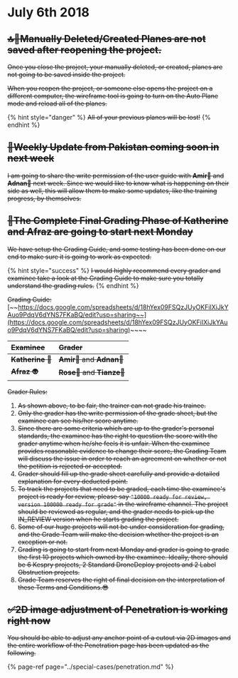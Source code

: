 # July 6th 2018

## ~~🔝🚫Manually Deleted/Created Planes are not saved after reopening the project.~~

~~Once you close the project, your manually deleted, or created, planes are not going to be saved inside the project.~~

~~When you reopen the project, or someone else opens the project on a different computer, the wireframe tool is going to turn on the Auto Plane mode and reload all of the planes.~~

{% hint style="danger" %}
~~All of your previous planes will be lost!~~
{% endhint %}

## ~~📢Weekly Update from Pakistan coming soon in next week~~

~~I am going to share the write permission of the user guide with **Amir**🧔 and **Adnan**👨‍ next week. Since we would like to know what is happening on their side as well, this will allow them to make some updates, like the training progress, by themselves.~~

## ~~💯The Complete Final Grading Phase of Katherine and Afraz are going to start next Monday~~

~~We have setup the Grading Guide, and some testing has been done on our end to make sure it is going to work as expected.~~

{% hint style="success" %}
~~I would highly recommend every grader and examinee take a look at the Grading Guide to make sure you totally understand the grading rules.~~
{% endhint %}

~~Grading Guide:~~ [~~https://docs.google.com/spreadsheets/d/18hYex09FSQzJUyOKFiIXiJkYAuo9PdqV6dYNS7FKaBQ/edit?usp=sharing~~](https://docs.google.com/spreadsheets/d/18hYex09FSQzJUyOKFiIXiJkYAuo9PdqV6dYNS7FKaBQ/edit?usp=sharing)~~~~

| ~~Examinee~~ | ~~Grader~~ |
| :--- | :--- |
| ~~**Katherine**  👧~~ | ~~**Amir**🧔 and **Adnan**👨‍~~ |
| ~~**Afraz** 👽~~ | ~~**Rose**👩 and **Tianze**🧑~~ |

~~Grader Rules:~~

1. ~~As shown above, to be fair, the trainer can not grade his trainee.~~
2. ~~Only the grader has the write permission of the grade sheet, but the examinee can see his/her score anytime.~~
3. ~~Since there are some criteria which are up to the grader's personal standards, the examinee has the right to question the score with the grader anytime when he/she feels it is unfair. When the examinee provides reasonable evidence to change their score, the Grading Team will discuss the issue in order to reach an agreement on whether or not the petition is rejected or accepted.~~
4. ~~Grader should fill up the grade sheet carefully and provide a detailed explanation for every deducted point.~~
5. ~~To track the projects that need to be graded, each time the examinee's project is ready for review, please say `"10000 ready for review, version 100000 ready for grade"` in the wireframe channel. The project should be reviewed as regular, and the grader needs to pick up the IN\_REVIEW version when he starts grading the project.~~
6. ~~Some of our huge projects will not be under consideration for grading, and the Grade Team will make the decision whether the project is an exception or not.~~
7. ~~Grading is going to start from next Monday and grader is going to grade the first 10 projects which owned by the examinee. Ideally, there should be 6 Kespry projects, 2 Standard DroneDeploy projects and 2 Label Obstruction projects.~~
8. ~~Grade Team reserves the right of final decision on the interpretation of these Terms and Conditions.😎~~

## ~~✅2D image adjustment of Penetration is working right now~~

~~You should be able to adjust any anchor point of a cutout via 2D images and the entire workflow of the Penetration page has been updated as the following.~~

{% page-ref page="../special-cases/penetration.md" %}

